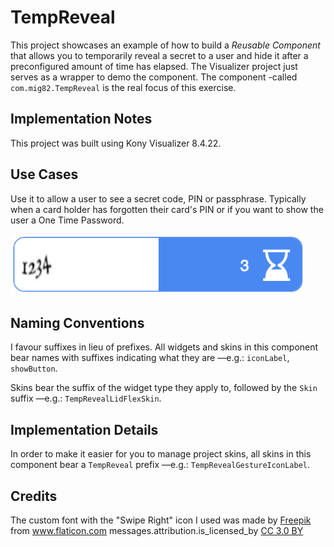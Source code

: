 # TempReveal

This project showcases an example of how to build a *Reusable
Component* that allows you to temporarily reveal a secret to a user and hide it
after a preconfigured amount of time has elapsed. The Visualizer project just
serves as a wrapper to demo the component. The component -called
`com.mig82.TempReveal` is the real focus of this exercise.

## Implementation Notes

This project was built using Kony Visualizer 8.4.22.

## Use Cases

Use it to allow a user to see a secret code, PIN or passphrase. Typically when
a card holder has forgotten their card's PIN or if you want to show the user a
One Time Password.

![Temp Reveal][logo]

## Naming Conventions

I favour suffixes in lieu of prefixes. All widgets and skins in this component bear names with suffixes indicating what they are —e.g.: `iconLabel`, `showButton`.

Skins bear the suffix of the widget type they apply to, followed by the `Skin` suffix —e.g.: `TempRevealLidFlexSkin`.

## Implementation Details

In order to make it easier for you to manage project skins, all skins in this component bear a `TempReveal` prefix —e.g.: `TempRevealGestureIconLabel`.

[logo]: /pics/TempReveal_pic1.png "Temp Reveal"

## Credits

<div>The custom font with the "Swipe Right" icon I used was made by <a href="https://www.flaticon.com/authors/freepik" title="Freepik">Freepik</a> from <a href="https://www.flaticon.com/"     title="Flaticon">www.flaticon.com</a> messages.attribution.is_licensed_by <a href="http://creativecommons.org/licenses/by/3.0/"     title="Creative Commons BY 3.0" target="_blank">CC 3.0 BY</a></div>
